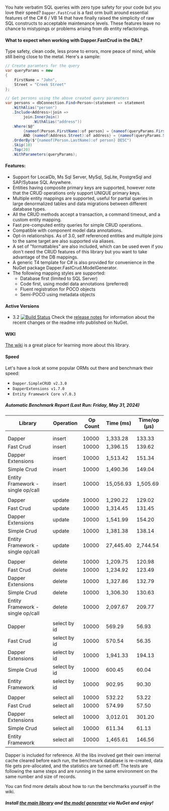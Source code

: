 You hate verbatim SQL queries with zero type safety for your code but you love their speed? ``Dapper.FastCrud`` is a fast orm built around essential features of the C# 6 / VB 14 that have finally raised the simplicity of raw SQL constructs to acceptable maintenance levels. These features leave no chance to mistypings or problems arising from db entity refactorings.

#### What to expect when working with Dapper.FastCrud in the DAL? 
Type safety, clean code, less prone to errors, more peace of mind, while still being close to the metal. Here's a sample:
```csharp
// Create paramters for the query
var queryParams = new 
{
    FirstName = "John",
    Street = "Creek Street"
};

// Get persons using the above created query parameters
var persons = dbConnection.Find<Person>(statement => statement
   .WithAlias("person")
   .Include<Address>(join =>
        join.InnerJoin()
            .WithAlias("address"))
   .Where($@"
        {nameof(Person.FirstName):of person} = {nameof(queryParams.FirstName):P} 
        AND {nameof(Address.Street):of address} = {nameof(queryParams.Street):P}")
   .OrderBy($"{nameof(Person.LastName):of person} DESC")  
   .Skip(10)
   .Top(20)
   .WithParameters(queryParams);
```

#### Features:
- Support for LocalDb, Ms Sql Server, MySql, SqLite, PostgreSql and SAP/Sybase SQL Anywhere.
- Entities having composite primary keys are supported, however note that the CRUD operations only support UNIQUE primary keys.
- Multiple entity mappings are supported, useful for partial queries in large denormalized tables and data migrations between different database types.
- All the CRUD methods accept a transaction, a command timeout, and a custom entity mapping.
- Fast pre-computed entity queries for simple CRUD operations.
- Compatible with component model data annotations.
- Opt-in relationships. As of 3.0, self referenced entities and multiple joins to the same target are also supported via aliases.
- A set of "formattables" are also included, which can be used even if you don't need the CRUD features of this library but you want to take advantage of the DB mappings.
- A generic T4 template for C# is also provided for convenience in the NuGet package Dapper.FastCrud.ModelGenerator.
- The following mapping styles are supported:
  - Database first (limited to SQL Server)
  - Code first, using model data annotations (preferred)
  - Fluent registration for POCO objects
  - Semi-POCO using metadata objects


#### Active Versions
- 3.2 [![Build Status](https://moonstorm.visualstudio.com/FastCrud/_apis/build/status/Release%20Branch%20Build%20Pipeline?repoName=MoonStorm%2FFastCrud&branchName=release)](https://moonstorm.visualstudio.com/FastCrud/_build/latest?definitionId=10&repoName=MoonStorm%2FFastCrud&branchName=release)
Check the [release notes](https://github.com/MoonStorm/FastCrud/wiki/10.-Release-notes) for information about the recent changes or the readme info published on NuGet. 

#### WIKI
[The wiki](https://github.com/MoonStorm/FastCrud/wiki) is a great place for learning more about this library.


#### Speed
Let's have a look at some popular ORMs out there and benchmark their speed:  

- ``Dapper.SimpleCRUD v2.3.0``
- ``DapperExtensions v1.7.0 ``
- ``Entity Framework Core v7.0.3`` 

##### Automatic Benchmark Report (Last Run: Friday, May 31, 2024)

|  Library   |  Operation | Op Count |Time (ms) | Time/op (μs) |
|------------|------------|----------|----------|--------------|
| <a name="new_entry_marker"/> |
||||||
| Dapper | insert | 10000 | 1,333.28 | 133.33 |
| Fast Crud | insert | 10000 | 1,396.15 | 139.62 |
| Dapper Extensions | insert | 10000 | 1,513.42 | 151.34 |
| Simple Crud | insert | 10000 | 1,490.36 | 149.04 |
| Entity Framework - single op/call | insert | 10000 | 15,056.93 | 1,505.69 |
||||||
| Dapper | update | 10000 | 1,290.22 | 129.02 |
| Fast Crud | update | 10000 | 1,314.45 | 131.45 |
| Dapper Extensions | update | 10000 | 1,541.99 | 154.20 |
| Simple Crud | update | 10000 | 1,381.38 | 138.14 |
| Entity Framework - single op/call | update | 10000 | 27,445.40 | 2,744.54 |
||||||
| Dapper | delete | 10000 | 1,209.75 | 120.98 |
| Fast Crud | delete | 10000 | 1,234.92 | 123.49 |
| Dapper Extensions | delete | 10000 | 1,327.86 | 132.79 |
| Simple Crud | delete | 10000 | 1,306.30 | 130.63 |
| Entity Framework - single op/call | delete | 10000 | 2,097.67 | 209.77 |
||||||
| Dapper | select by id | 10000 | 569.29 | 56.93 |
| Fast Crud | select by id | 10000 | 570.54 | 56.35 |
| Dapper Extensions | select by id | 10000 | 1,941.33 | 194.13 |
| Simple Crud | select by id | 10000 | 600.45 | 60.04 |
| Entity Framework | select by id | 10000 | 902.95 | 90.30 |
||||||
| Dapper | select all | 10000 | 532.22 | 53.22 |
| Fast Crud | select all | 10000 | 574.99 | 57.50 |
| Dapper Extensions | select all | 10000 | 3,012.01 | 301.20 |
| Simple Crud | select all | 10000 | 611.34 | 61.13 |
| Entity Framework | select all | 10000 | 1,465.61 | 146.56 |

Dapper is included for reference. All the libs involved get their own internal cache cleared before each run, the benchmark database is re-created, data file gets pre-allocated, and the statistics are turned off.
The tests are following the same steps and are running in the same environment on the same number and size of records.

You can find more details about how to run the benchmarks yourself in the wiki.

##### Install [the main library](https://www.nuget.org/packages/Dapper.FastCrud/) and [the model generator](https://www.nuget.org/packages/Dapper.FastCrud.ModelGenerator/) via NuGet and enjoy!

